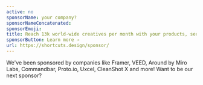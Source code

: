```yaml
---
active: no
sponsorName: your company?
sponsorNameConcatenated: 
sponsorEmoji: 
title: Reach 13k world-wide creatives per month with your products, services or SaaS!
sponsorButton: Learn more →
url: https://shortcuts.design/sponsor/
---
```


We've been sponsored by companies like Framer, VEED, Around by Miro Labs, Commandbar, Proto.io, Uxcel, CleanShot X and more! Want to be our next sponsor?